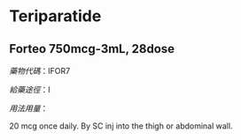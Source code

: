 # Teriparatide

## Forteo 750mcg-3mL, 28dose

*藥物代碼*：IFOR7

*給藥途徑*：I

*用法用量*：

20 mcg once daily. By SC inj into the thigh or abdominal wall.

